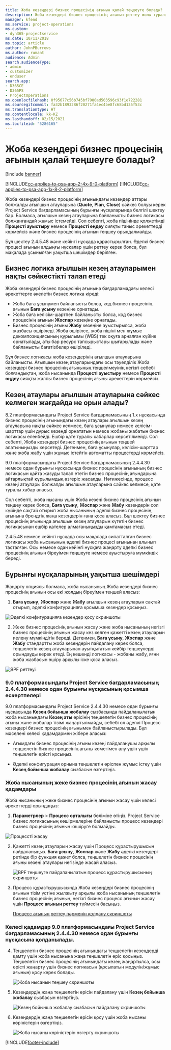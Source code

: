 ```yaml
---
title: Жоба кезеңдері бизнес процесінің ағынын қалай теңшеуге болады?
description: Жоба кезеңдері бизнес процесінің ағынын реттеу жолы туралы жалпы ақпарат.
manager: kfend
ms.service: project-operations
ms.custom:
- dyn365-projectservice
ms.date: 10/11/2018
ms.topic: article
author: JohnPBurrows
ms.author: rumant
audience: Admin
search.audienceType:
- admin
- customizer
- enduser
search.app:
- D365CE
- D365PS
- ProjectOperations
ms.openlocfilehash: 0f95677c56b745bf7900ad503596c93f1e722281
ms.sourcegitcommit: fa32b1893286f20271fa4ec4be8fc68bd135f53c
ms.translationtype: HT
ms.contentlocale: kk-KZ
ms.lasthandoff: 02/15/2021
ms.locfileid: "5286165"
---
```

# <a name="how-do-i-customize-the-project-stages-business-process-flow"></a>Жоба кезеңдері бизнес процесінің ағынын қалай теңшеуге болады?

[!include [banner](../includes/psa-now-project-operations.md)]

[!INCLUDE[cc-applies-to-psa-app-2-4x-9-0-platform](../includes/cc-applies-to-psa-app-2-4x-9-0-platform.md)]
[!INCLUDE[cc-applies-to-psa-app-1x-8-2-platform](../includes/cc-applies-to-psa-app-1x-8-2-platform.md)]

Жоба кезеңдері бизнес процесінің ағынындағы кезеңдер аттары болжалды ағылшын атауларына (**Quote**, **Plan**, **Close**) сәйкес болуы керек Project Service бағдарламасының бұрынғы нұсқаларында белгілі шектеу бар. Болмаса, ағылшын кезең атауларына байланысты бизнес логикасы болжанғандай жұмыс істемейді. Сол себепті, жоба пішінінде қолжетімді **Процесті ауыстыру** немесе **Процесті өңдеу** сияқты таныс әрекеттерді көрмейсіз және бизнес процесінің ағынын теңшеу орындалмайды. 

Бұл шектеу 2.4.5.48 және кейінгі нұсқада қарастырылған. Әдепкі бизнес процесі ағынын алдыңғы нұсқалар үшін реттеу керек болса, бұл мақалада ұсынылған уақытша шешімдер берілген.  

## <a name="business-logic-requires-an-exact-match-with-english-stage-names"></a>Бизнес логика ағылшын кезең атауларымен нақты сәйкестікті талап етеді

Жоба кезеңдері бизнес процесінің ағынына бағдарламадағы келесі әрекеттерге әкелетін бизнес логика кіреді:
- Жоба баға ұсынумен байланысты болса, код бизнес процесінің ағынын **Баға ұсыну** кезеңіне орнатады.
- Жоба баға келісім-шартпен байланысты болса, код бизнес процесінің ағынын **Жоспар** кезеңіне орнатады.
- Бизнес процесінің ағыны **Жабу** кезеңіне ауыстырылса, жоба жазбасы өшіріледі. Жоба өшірілсе, жоба пішіні мен жұмыс декомпозициясының құрылымы (WBS) тек оқуға арналған күйіне орнатылады, аты бар ресурс тапсырыстары шығарылады және байланысты бағатізбелер өшіріледі.

Бұл бизнес логикасы жоба кезеңдерінің ағылшын атауларына байланысты. Ағылшын кезең атауларындағы осы тәуелділік Жоба кезеңдері бизнес процесінің ағынының теңшелмеуінің негізгі себебі болғандықтан, жоба нысанында **Процесті ауыстыру** немесе **Процесті өңдеу** сияқты жалпы бизнес процесінің ағыны әрекеттерін көрмейсіз.

## <a name="what-happens-if-the-stage-names-dont-match-the-english-names"></a>Кезең атаулары ағылшын атауларына сәйкес келмеген жағдайда не орын алады?

8.2 платформасындағы Project Service бағдарламасының 1.x нұсқасында бизнес процесінің ағынындағы кезең атаулары ағылшын кезең атауларына нақты сәйкес келмесе, баға ұсынулар немесе келісім-шарттар үшін дұрыс кезеңді орнататын немесе жобаны жабатын бизнес логикасы еленбейді. Ешбір қате туралы хабарлар көрсетілмейді. Сол себепті, Жоба кезеңдері бизнес процесінің ағынын теңшей алатыныңызды көрсетеді. Дегенмен, баға ұсынулар, келісім-шарттар және жоба жабу үшін жұмыс істейтін автоматты процестерді көрмейсіз.

9.0 платформасындағы Project Service бағдарламасының 2.4.4.30 немесе одан бұрынғы нұсқасында бизнес процесінің ағынының бизнес логикасын қайта жазуды талап ететін бизнес процесінің ағындарына айтарлықтай құрылымдық өзгеріс жасалды. Нәтижесінде, процесс кезеңі атаулары болжалды ағылшын атауларына сәйкес келмесе, қате туралы хабар аласыз. 

Сол себепті, жоба нысаны үшін Жоба кезеңі бизнес процесінің ағынын теңшеу керек болса, **Баға ұсыну**, **Жоспар** және **Жабу** кезеңдерін сол күйінде сақтай отырып жоба нысанының әдепкі бизнес процесінің ағынына брендтің жаңа кезеңдерін ғана қоса аласыз. Бұл шектеу бизнес процесінің ағынында ағылшын кезең атауларын күтетін бизнес логикасынан ешбір қателер алмағаныңызды қамтамасыз етеді.

2.4.5.48 немесе кейінгі нұсқада осы мақалада сипатталған бизнес логикасы жоба нысанының әдепкі бизнес процесі ағынынан алынып тасталған. Осы немесе одан кейінгі нұсқаға жаңарту әдепкі бизнес процесінің ағынын біреуімен теңшеуге немесе ауыстыруға мүмкіндік береді. 

## <a name="workarounds-for-earlier-versions"></a>Бұрынғы нұсқаларының уақытша шешімдері

Жаңарту опциясы болмаса, жоба нысанының Жоба кезеңдері бизнес процесінің ағынын осы екі жолдың біреуімен теңшей аласыз:

1. **Баға ұсыну**, **Жоспар** және **Жабу** ағылшын кезең атауларын сақтай отырып, әдепкі конфигурацияға қосымша кезеңдер қосыңыз.


![Әдепкі конфигурацияға кезеңдер қосу скриншоты](media/FAQ-Customize-BPF-1.png)
 
2. Жеке бизнес процесінің ағынын жасау және жоба нысанының негізгі бизнес процесінің ағынын жасау кез келген қажетті кезең атауларын иелену мүмкіндігін береді. Дегенмен, **Баға ұсыну**, **Жоспар** және **Жабу** стандартты жоба кезеңдерін пайдалану керек болса, теңшелетін кезең атауларынан ауытқытатын кейбір теңшеулерді орындауды керек етеді. Ең кешенді логикасы - жобаны жабу, яғни жоба жазбасын өшіру арқылы іске қоса аласыз.

![BPF реттеуі](media/FAQ-Customize-BPF-2.png)

### <a name="additional-considerations-for-project-service-app-version-24430-or-earlier-on-platform-90"></a>9.0 платформасындағы Project Service бағдарламасының 2.4.4.30 немесе одан бұрынғы нұсқасының қосымша ескертпелері

9.0 платформасындағы Project Service 2.4.4.30 немесе одан бұрынғы нұсқасында **Кезең бойынша жобалау** сызбасында пайдаланылатын жоба нысанындағы **Кезең аты** өрісінің теңшелетін бизнес процесінің ағыны және жобалар тізімі жаңартылмайды, себебі ол әдепкі Процесс кезеңдері бизнес процесінің ағынымен байланыстырылады. Бұл мәселені келесі қадамдармен жібере аласыз:

- Ағымдағы бизнес процесінің ағыны кезеңі пайдаланушы арқылы теңшелетін бизнес процесінің ағыны көмегімен алу үшін үшін теңшелетін өрісті қосыңыз.

- Әдепкі конфигурация орнына теңшелетін өріспен жұмыс істеу үшін **Кезең бойынша жобалау** сызбасын өзгертіңіз.

### <a name="steps-to-create-your-own-business-process-flow-for-the-project-entity"></a>Жоба нысанының жеке бизнес процесінің ағынын жасау қадамдары

Жоба нысанының жеке бизнес процесінің ағынын жасау үшін келесі әрекеттерді орындаңыз:

1. **Параметрлер** > **Процесс орталығы** бөліміне өтіңіз. Project Service бизнес логикасының көшірмелеріне байланысты процесс кезеңдері бизнес процесінің ағынын көшіруге болмайды.

  ![Процессті жасау](media/FAQ-Customize-BPF-3.png)

2. Қажетті кезең атауларын жасау үшін Процесс құрастырушысын пайдаланыңыз. **Баға ұсыну**, **Жоспар** және **Жабу** әдепкі кезеңдері ретінде бір функция қажет болса, теңшелетін бизнес процесінің ағыны кезеңі атаулары негізінде жасай аласыз.

   ![BPF теңшеуге пайдаланылатын процесс құрастырушысының скриншоты](media/FAQ-Customize-BPF-4.png) 

3. Процесс құрастырушысында Жоба кезеңдері бизнес процесінің ағынын тізім үстіне жылжыту арқылы жоба нысанының теңшелетін бизнес процесінің ағынын, негізгі бизнес процесс ағынын жасау үшін **Процесс ағынын реттеу** түймесін басыңыз.


   [Процесс ағынын реттеу пәрменін қолдану скриншоты](media/FAQ-Customize-BPF-5-720.png)

### <a name="the-following-steps-apply-to-project-service-app-24430-or-earlier-on-the-90-platform"></a>Келесі қадамдар 9.0 платформасындағы Project Service бағдарламасының 2.4.4.30 немесе одан бұрынғы нұсқасына қолданылады.

4. Теңшелетін бизнес процесінің ағынындағы теңшелетін кезеңдерді қамту үшін жоба нысанына жаңа теңшелетін өріс қосыңыз. Теңшелетін бизнес процесінің ағынындағы кезең жаңартылса, осы өрісті жаңарту үшін бизнес логикасын (қосылатын модулін/жұмыс ағынын) қосу керек болады.

   ![Жоба нысанын теңшеу скриншоты](media/FAQ-Customize-BPF-6-720.png)

5. Кезеңдердің жаңа теңшелетін өрісін пайдалану үшін **Кезең бойынша жобалау** сызбасын өзгертіңіз.

   ![Кезең бойынша жобалау сызбасын пайдалану скриншоты](media/FAQ-Customize-BPF-7-720.png)

6. Кезеңдердің жаңа теңшелетін өрісін қосу үшін жоба нысаны көріністерін өзгертіңіз.

   ![Жоба нысаны көріністерін өзгерту скриншоты](media/FAQ-Customize-BPF-8-720.png)



[!INCLUDE[footer-include](../includes/footer-banner.md)]